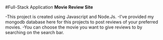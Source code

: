 #Full-Stack Application
**Movie Review Site**


-This project is created using Javascript and Node.Js. 
-I've provided my mongodb database here for this projects to post reviews of your preferred movies. 
-You can choose the movie you want to give reviews to by searching on the search bar.


